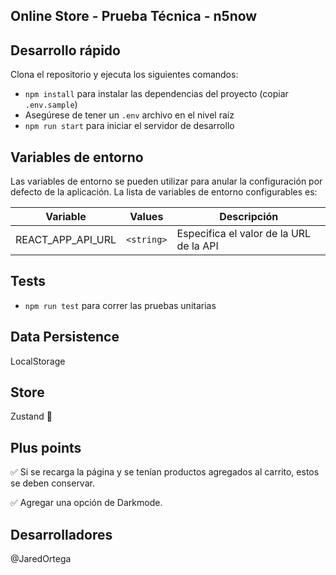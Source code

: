 ## Online Store - Prueba Técnica - n5now

## Desarrollo rápido

Clona el repositorio y ejecuta los siguientes comandos:

- `npm install` para instalar las dependencias del proyecto (copiar `.env.sample`)
- Asegúrese de tener un `.env` archivo en el nivel raíz
- `npm run start` para iniciar el servidor de desarrollo

## Variables de entorno

Las variables de entorno se pueden utilizar para anular la configuración por defecto de la aplicación. La lista de variables de entorno configurables es:

| Variable          |   Values   | Descripción                             |
| ----------------- | :--------: | --------------------------------------- |
| REACT_APP_API_URL | `<string>` | Especifica el valor de la URL de la API |

## Tests

- `npm run test` para correr las pruebas unitarias

## Data Persistence

LocalStorage

## Store

Zustand 🐻

## Plus points

✅ Si se recarga la página y se tenían productos agregados al carrito,
estos se deben conservar.

✅ Agregar una opción de Darkmode.

## Desarrolladores

@JaredOrtega
